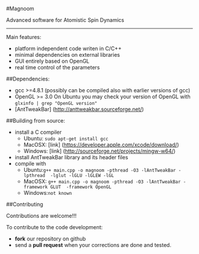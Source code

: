 #Magnoom

Advanced software for Atomistic Spin Dynamics

--------------------

Main features:
  * platform independent code writen in C/C++
  * minimal dependencies on external libraries
  * GUI entirely based on OpenGL 
  * real time control of the parameters

##Dependencies:
  * gcc >=4.8.1 (possibly can be compiled also with earlier versions of gcc)
  * OpenGL >= 3.0 On Ubuntu you may check your version of OpenGL with `glxinfo | grep "OpenGL version"`
  * [AntTweakBar] (http://anttweakbar.sourceforge.net/)

##Building from source:
  * install a C compiler
    - Ubuntu: `sudo apt-get install gcc`
    - MacOSX: [link] (https://developer.apple.com/xcode/download/)
    - Windows: [link] (http://sourceforge.net/projects/mingw-w64/)
  * install AntTweakBar library and its header files 
  * compile with 
    - Ubuntu:`g++ main.cpp -o magnoom -pthread -O3 -lAntTweakBar -lpthread  -lglut -lGLU -lGLEW -lGL`
    - MacOSX: `g++ main.cpp -o magnoom -pthread -O3 -lAntTweakBar -framework GLUT  -framework OpenGL`
    - Windows:`not known`
    
##Contributing

Contributions are welcome!!! 

To contribute to the code development:
  - __fork__ our repository on github
  - send a __pull request__ when your corrections are done and tested.
